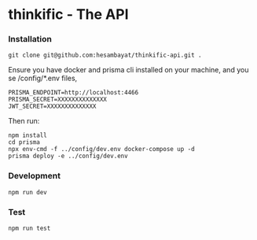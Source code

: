 # thinkific - The API

### Installation
```
git clone git@github.com:hesambayat/thinkific-api.git .
```
Ensure you have docker and prisma cli installed on your machine, and you se /config/*.env files,
```
PRISMA_ENDPOINT=http://localhost:4466
PRISMA_SECRET=XXXXXXXXXXXXXX
JWT_SECRET=XXXXXXXXXXXXXX
```
Then run:
```
npm install
cd prisma
npx env-cmd -f ../config/dev.env docker-compose up -d
prisma deploy -e ../config/dev.env
```
### Development
```
npm run dev
```

### Test
```
npm run test
```